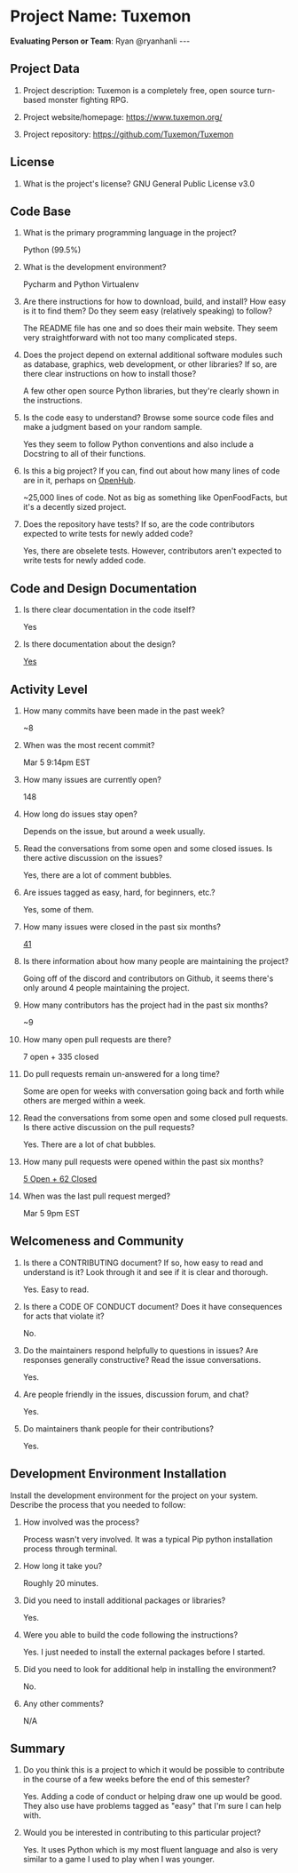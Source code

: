 Project Name: Tuxemon
=====================

**Evaluating Person or Team**: Ryan @ryanhanli ---

Project Data
------------

1.  Project description: Tuxemon is a completely free, open source turn-based monster fighting RPG.

2.  Project website/homepage: <https://www.tuxemon.org/>

3.  Project repository: <https://github.com/Tuxemon/Tuxemon>

License
-------

1.  What is the project\'s license? GNU General Public License v3.0

Code Base
---------

1.  What is the primary programming language in the project?

    Python (99.5%)

2.  What is the development environment?

    Pycharm and Python Virtualenv

3.  Are there instructions for how to download, build, and install? How
    easy is it to find them? Do they seem easy (relatively speaking) to
    follow?

    The README file has one and so does their main website.  They seem very straightforward
	with not too many complicated steps.

4.  Does the project depend on external additional software modules such
    as database, graphics, web development, or other libraries? If so,
    are there clear instructions on how to install those?

    A few other open source Python libraries, but they're clearly shown in the instructions.

5.  Is the code easy to understand? Browse some source code files and
    make a judgment based on your random sample.

    Yes they seem to follow Python conventions and also include a Docstring to all of their functions.

6.  Is this a big project? If you can, find out about how many lines of
    code are in it, perhaps on [OpenHub](https://www.openhub.net/).

    \~25,000 lines of code. Not as big as something like OpenFoodFacts, but it's a decently sized project.

7.  Does the repository have tests? If so, are the code contributors
    expected to write tests for newly added code?

    Yes, there are obselete tests.  However, contributors aren't expected to write tests for newly added code.

Code and Design Documentation
-----------------------------

1.  Is there clear documentation in the code itself?

    Yes

2.  Is there documentation about the design?

    [Yes](https://docs.tuxemon.org/)

Activity Level
--------------

1.  How many commits have been made in the past week?

    \~8

2.  When was the most recent commit?

    Mar 5 9:14pm EST

3.  How many issues are currently open?

    148

4.  How long do issues stay open?

    Depends on the issue, but around a week usually.

5.  Read the conversations from some open and some closed issues. Is
    there active discussion on the issues?

    Yes, there are a lot of comment bubbles.

6.  Are issues tagged as easy, hard, for beginners, etc.?

    Yes, some of them.

7.  How many issues were closed in the past six months?

    [41](https://github.com/Tuxemon/Tuxemon/issues?q=is%3Aissue+closed%3A%3E%3D2019-09-02)

8.  Is there information about how many people are maintaining the
    project?

    Going off of the discord and contributors on Github, it seems there's only around 4 people maintaining the project.

9.  How many contributors has the project had in the past six months?

    \~9

10. How many open pull requests are there?

    7 open + 335 closed

11. Do pull requests remain un-answered for a long time?

    Some are open for weeks with conversation going back and forth while others are merged within a week.

12. Read the conversations from some open and some closed pull requests.
    Is there active discussion on the pull requests?

    Yes. There are a lot of chat bubbles.

13. How many pull requests were opened within the past six months?

    [5 Open + 62
    Closed](https://github.com/Tuxemon/Tuxemon/pulls?q=sort%3Acreated-desc+created%3A%3E%3D2019-09-02)

14. When was the last pull request merged?

    Mar 5 9pm EST

Welcomeness and Community
-------------------------

1.  Is there a CONTRIBUTING document? If so, how easy to read and
    understand is it? Look through it and see if it is clear and
    thorough.

    Yes. Easy to read.

2.  Is there a CODE OF CONDUCT document? Does it have consequences for
    acts that violate it?

    No.

3.  Do the maintainers respond helpfully to questions in issues? Are
    responses generally constructive? Read the issue conversations.

    Yes.

4.  Are people friendly in the issues, discussion forum, and chat?

    Yes.

5.  Do maintainers thank people for their contributions?

    Yes.

Development Environment Installation
------------------------------------

Install the development environment for the project on your system.
Describe the process that you needed to follow:

1.  How involved was the process?

    Process wasn't very involved. It was a typical Pip python installation process through terminal.

2.  How long it take you?

    Roughly 20 minutes.

3.  Did you need to install additional packages or libraries?

    Yes.

4.  Were you able to build the code following the instructions?

    Yes.  I just needed to install the external packages before I started.

5.  Did you need to look for additional help in installing the
    environment?

    No.

6.  Any other comments?

    N/A

Summary
-------

1.  Do you think this is a project to which it would be possible to
    contribute in the course of a few weeks before the end of this
    semester?

    Yes. Adding a code of conduct or helping draw one up would be good.  They also use have problems tagged as "easy" that I'm sure I can help with.

2.  Would you be interested in contributing to this particular project?

    Yes.  It uses Python which is my most fluent language and also is very similar to a game I used to play when I was younger.
